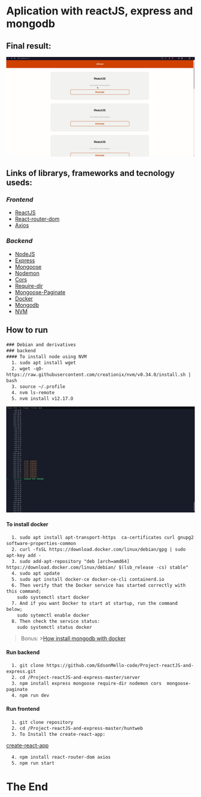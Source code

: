 # Aplication with reactJS, express and mongodb 

## Final result: 
![](/assets/previw2.gif) 
 

## Links of librarys, frameworks and tecnology useds:
### **_Frontend_**
  - [ReactJS](https://reactjs.org/)
  - [React-router-dom](https://www.npmjs.com/package/react-router-dom)
  - [Axios](https://github.com/axios/axios)
### **_Backend_**
  - [NodeJS](https://nodejs.org/en/)
  - [Express](https://expressjs.com/)
  - [Mongoose](https://mongoosejs.com/)
  - [Nodemon](https://www.npmjs.com/package/nodemon)
  - [Cors](https://www.npmjs.com/package/cors)
  - [Require-dir](https://www.npmjs.com/package/require-dir)
  - [Mongoose-Paginate](https://www.npmjs.com/package/mongoose-paginate)
  - [Docker](https://www.docker.com/)
  - [Mongodb](https://www.mongodb.com/)
  - [NVM](https://www.hostinger.com.br/tutoriais/instalar-node-js-ubuntu/)
  ## How to run
    ### Debian and derivatives 
    ### backend
    #### To install node using NVM
      1. sudo apt install wget
      2. wget -qO- https://raw.githubusercontent.com/creationix/nvm/v0.34.0/install.sh | bash
      3. source ~/.profile
      4. nvm ls-remote
      5. nvm install v12.17.O
  ![](./assets/nvm.png)
  #### To install docker
      1. sudo apt install apt-transport-https  ca-certificates curl gnupg2 software-properties-common
      2. curl -fsSL https://download.docker.com/linux/debian/gpg | sudo apt-key add -
      3. sudo add-apt-repository "deb [arch=amd64] https://download.docker.com/linux/debian/ $(lsb_release -cs) stable"
      4. sudo apt update
      5. sudo apt install docker-ce docker-ce-cli containerd.io
      6. Then verify that the Docker service has started correctly with this command;
        sudo systemctl start docker
      7. And if you want Docker to start at startup, run the command below;
        sudo sytemctl enable docker
      8. Then check the service status:
        sudo systemctl status docker
  >Bonus:
    >[How install mongodb with docker](https://medium.com/dockerbr/mongodb-no-docker-dd3b72c7efb7)  
  #### Run backend  
      1. git clone https://github.com/EdsonMello-code/Project-reactJS-and-express.git
      2. cd /Project-reactJS-and-express-master/server
      3. npm install express mongoose require-dir nodemon cors  mongoose-paginate 
      4. npm run dev
  #### Run frontend
      1. git clone repository
      2. cd /Project-reactJS-and-express-master/huntweb
      3. To Install the create-react-app:
  [create-react-app](https://reactjs.org/docs/create-a-new-react-app.html)

      4. npm install react-router-dom axios
      5. npm run start

# The End
